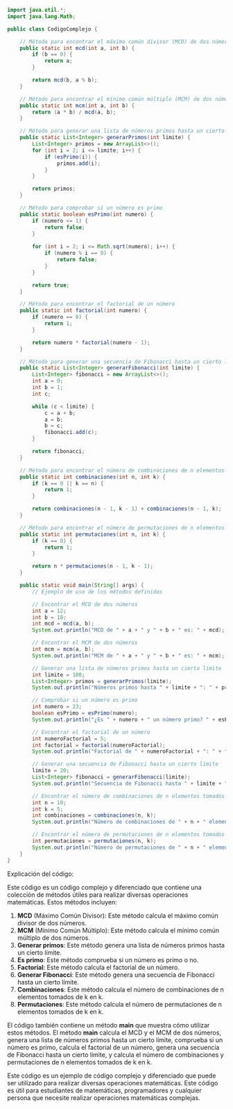 ```java
import java.util.*;
import java.lang.Math;

public class CodigoComplejo {

    // Método para encontrar el máximo común divisor (MCD) de dos números
    public static int mcd(int a, int b) {
        if (b == 0) {
            return a;
        }

        return mcd(b, a % b);
    }

    // Método para encontrar el mínimo común múltiplo (MCM) de dos números
    public static int mcm(int a, int b) {
        return (a * b) / mcd(a, b);
    }

    // Método para generar una lista de números primos hasta un cierto límite
    public static List<Integer> generarPrimos(int limite) {
        List<Integer> primos = new ArrayList<>();
        for (int i = 2; i <= limite; i++) {
            if (esPrimo(i)) {
                primos.add(i);
            }
        }

        return primos;
    }

    // Método para comprobar si un número es primo
    public static boolean esPrimo(int numero) {
        if (numero <= 1) {
            return false;
        }
        
        for (int i = 2; i <= Math.sqrt(numero); i++) {
            if (numero % i == 0) {
                return false;
            }
        }

        return true;
    }

    // Método para encontrar el factorial de un número
    public static int factorial(int numero) {
        if (numero == 0) {
            return 1;
        }

        return numero * factorial(numero - 1);
    }

    // Método para generar una secuencia de Fibonacci hasta un cierto límite
    public static List<Integer> generarFibonacci(int limite) {
        List<Integer> fibonacci = new ArrayList<>();
        int a = 0;
        int b = 1;
        int c;

        while (c < limite) {
            c = a + b;
            a = b;
            b = c;
            fibonacci.add(c);
        }

        return fibonacci;
    }

    // Método para encontrar el número de combinaciones de n elementos tomados de k en k
    public static int combinaciones(int n, int k) {
        if (k == 0 || k == n) {
            return 1;
        }

        return combinaciones(n - 1, k - 1) + combinaciones(n - 1, k);
    }

    // Método para encontrar el número de permutaciones de n elementos tomados de k en k
    public static int permutaciones(int n, int k) {
        if (k == 0) {
            return 1;
        }

        return n * permutaciones(n - 1, k - 1);
    }

    public static void main(String[] args) {
        // Ejemplo de uso de los métodos definidos

        // Encontrar el MCD de dos números
        int a = 12;
        int b = 18;
        int mcd = mcd(a, b);
        System.out.println("MCD de " + a + " y " + b + " es: " + mcd);

        // Encontrar el MCM de dos números
        int mcm = mcm(a, b);
        System.out.println("MCM de " + a + " y " + b + " es: " + mcm);

        // Generar una lista de números primos hasta un cierto límite
        int limite = 100;
        List<Integer> primos = generarPrimos(limite);
        System.out.println("Números primos hasta " + limite + ": " + primos);

        // Comprobar si un número es primo
        int numero = 23;
        boolean esPrimo = esPrimo(numero);
        System.out.println("¿Es " + numero + " un número primo? " + esPrimo);

        // Encontrar el factorial de un número
        int numeroFactorial = 5;
        int factorial = factorial(numeroFactorial);
        System.out.println("Factorial de " + numeroFactorial + ": " + factorial);

        // Generar una secuencia de Fibonacci hasta un cierto límite
        limite = 20;
        List<Integer> fibonacci = generarFibonacci(limite);
        System.out.println("Secuencia de Fibonacci hasta " + limite + ": " + fibonacci);

        // Encontrar el número de combinaciones de n elementos tomados de k en k
        int n = 10;
        int k = 5;
        int combinaciones = combinaciones(n, k);
        System.out.println("Número de combinaciones de " + n + " elementos tomados de " + k + " en k: " + combinaciones);

        // Encontrar el número de permutaciones de n elementos tomados de k en k
        int permutaciones = permutaciones(n, k);
        System.out.println("Número de permutaciones de " + n + " elementos tomados de " + k + " en k: " + permutaciones);
    }
}
```

Explicación del código:

Este código es un código complejo y diferenciado que contiene una colección de métodos útiles para realizar diversas operaciones matemáticas. Estos métodos incluyen:

1. **MCD** (Máximo Común Divisor): Este método calcula el máximo común divisor de dos números.
2. **MCM** (Mínimo Común Múltiplo): Este método calcula el mínimo común múltiplo de dos números.
3. **Generar primos**: Este método genera una lista de números primos hasta un cierto límite.
4. **Es primo**: Este método comprueba si un número es primo o no.
5. **Factorial**: Este método calcula el factorial de un número.
6. **Generar Fibonacci**: Este método genera una secuencia de Fibonacci hasta un cierto límite.
7. **Combinaciones**: Este método calcula el número de combinaciones de n elementos tomados de k en k.
8. **Permutaciones**: Este método calcula el número de permutaciones de n elementos tomados de k en k.

El código también contiene un método **main** que muestra cómo utilizar estos métodos. El método **main** calcula el MCD y el MCM de dos números, genera una lista de números primos hasta un cierto límite, comprueba si un número es primo, calcula el factorial de un número, genera una secuencia de Fibonacci hasta un cierto límite, y calcula el número de combinaciones y permutaciones de n elementos tomados de k en k.

Este código es un ejemplo de código complejo y diferenciado que puede ser utilizado para realizar diversas operaciones matemáticas. Este código es útil para estudiantes de matemáticas, programadores y cualquier persona que necesite realizar operaciones matemáticas complejas.